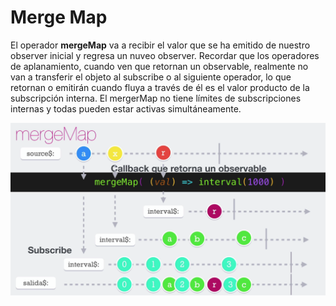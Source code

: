 # Merge Map

El operador __mergeMap__ va a recibir el valor que se ha emitido de nuestro observer inicial y regresa un nuveo observer.
Recordar que los operadores de aplanamiento, cuando ven que retornan un observable, realmente no van a transferir el objeto al subscribe o al siguiente operador, lo que retornan o emitirán cuando fluya a través de él es el valor producto de la subscripción interna. El mergerMap no tiene límites de subscripciones internas y todas pueden estar activas simultáneamente.

![mergeMap](./../imgs/mergeMap.png "mergeMap")